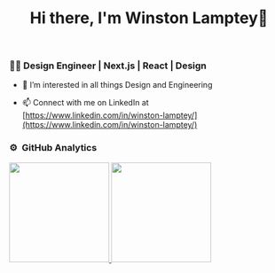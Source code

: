<h1 align="center">Hi there, I'm Winston Lamptey👋</h1>
<br/>

<h3>👨‍💻 Design Engineer | Next.js | React | Design </h3>

- 👀 I’m interested in all things Design and Engineering

- 📫 Connect with me on LinkedIn at [https://www.linkedin.com/in/winston-lamptey/](https://www.linkedin.com/in/winston-lamptey/)

### ⚙️ &nbsp;GitHub Analytics

<p align="left">
<a href="https://github.com/gbxnga">
<img height="180em" src="https://github-readme-stats-eight-theta.vercel.app/api/top-langs/?username=wynn-stan&layout=compact&langs_count=8&theme=prussian"/>
<img height="180em" src="https://github-readme-stats-eight-theta.vercel.app/api?username=wynn-stan&show_icons=true&theme=nord&include_all_commits=true&count_private=true"/>
</a>
</p>

